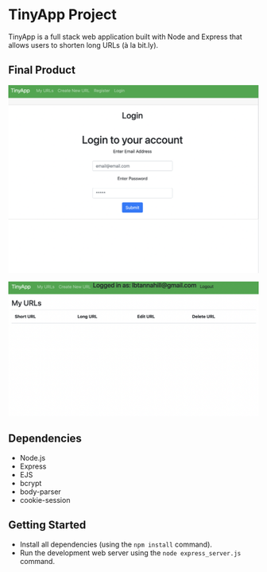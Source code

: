 # TinyApp Project

TinyApp is a full stack web application built with Node and Express that allows users to shorten long URLs (à la bit.ly).

## Final Product

!["Login Page"](https://github.com/lbtannahill/tinyapp/blob/main/Screen%20Shot%202022-01-29%20at%207.55.04%20AM.png)

!["URLS Page"](https://github.com/lbtannahill/tinyapp/blob/main/Screen%20Shot%202022-01-29%20at%207.55.19%20AM.png)

## Dependencies

- Node.js
- Express
- EJS
- bcrypt
- body-parser
- cookie-session

## Getting Started

- Install all dependencies (using the `npm install` command).
- Run the development web server using the `node express_server.js` command.